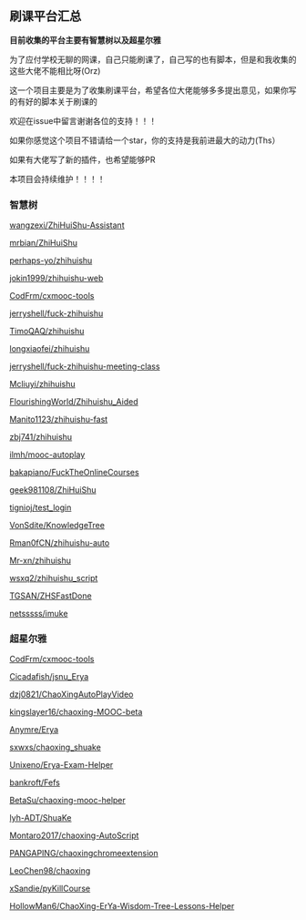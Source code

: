 ## 刷课平台汇总 ##

**目前收集的平台主要有智慧树以及超星尔雅**

为了应付学校无聊的网课，自己只能刷课了，自己写的也有脚本，但是和我收集的这些大佬不能相比呀(Orz)

这一个项目主要是为了收集刷课平台，希望各位大佬能够多多提出意见，如果你写的有好的脚本关于刷课的

欢迎在issue中留言谢谢各位的支持！！！

如果你感觉这个项目不错请给一个star，你的支持是我前进最大的动力(Ths）

如果有大佬写了新的插件，也希望能够PR

本项目会持续维护！！！！

### 智慧树 ###

[wangzexi/ZhiHuiShu-Assistant](https://github.com/wangzexi/ZhiHuiShu-Assistant)

[mrbian/ZhiHuiShu](https://github.com/mrbian/ZhiHuiShu)

[perhaps-yo/zhihuishu](https://github.com/perhaps-yo/zhihuishu)

[jokin1999/zhihuishu-web](https://github.com/jokin1999/zhihuishu-web)

[CodFrm/cxmooc-tools](https://github.com/CodFrm/cxmooc-tools)

[jerryshell/fuck-zhihuishu](https://github.com/jerryshell/fuck-zhihuishu)

[TimoQAQ/zhihuishu](https://github.com/TimoQAQ/zhihuishu)

[longxiaofei/zhihuishu](https://github.com/longxiaofei/zhihuishu)

[jerryshell/fuck-zhihuishu-meeting-class](https://github.com/jerryshell/fuck-zhihuishu-meeting-class)

[Mcliuyi/zhihuishu](https://github.com/Mcliuyi/zhihuishu)

[FlourishingWorld/Zhihuishu_Aided](https://github.com/FlourishingWorld/Zhihuishu_Aided)

[Manito1123/zhihuishu-fast](https://github.com/Manito1123/zhihuishu-fast)

[zbj741/zhihuishu](https://github.com/zbj741/zhihuishu)

[ilmh/mooc-autoplay](https://github.com/ilmh/mooc-autoplay)

[bakapiano/FuckTheOnlineCourses](https://github.com/bakapiano/FuckTheOnlineCourses)

[geek981108/ZhiHuiShu](https://github.com/geek981108/ZhiHuiShu)

[tignioj/test_login](https://github.com/tignioj/test_login)

[VonSdite/KnowledgeTree](https://github.com/VonSdite/KnowledgeTree)

[Rman0fCN/zhihuishu-auto](https://github.com/Rman0fCN/zhihuishu-auto)

[Mr-xn/zhihuishu](https://github.com/Mr-xn/zhihuishu)

[wsxq2/zhihuishu_script](https://github.com/wsxq2/zhihuishu_script)

[TGSAN/ZHSFastDone](https://github.com/TGSAN/ZHSFastDone)

[netsssss/imuke](https://github.com/netsssss/imuke)

### 超星尔雅 ###

[CodFrm/cxmooc-tools](https://github.com/CodFrm/cxmooc-tools)

[Cicadafish/jsnu_Erya](https://github.com/Cicadafish/jsnu_Erya)

[dzj0821/ChaoXingAutoPlayVideo](https://github.com/dzj0821/ChaoXingAutoPlayVideo)

[kingslayer16/chaoxing-MOOC-beta](https://github.com/kingslayer16/chaoxing-MOOC-beta)

[Anymre/Erya](https://github.com/Anymre/Erya)

[sxwxs/chaoxing_shuake](https://github.com/sxwxs/chaoxing_shuake)

[Unixeno/Erya-Exam-Helper](Unixeno/Erya-Exam-Helper)

[bankroft/Fefs](bankroft/Fefs)

[BetaSu/chaoxing-mooc-helper](https://github.com/BetaSu/chaoxing-mooc-helper)

[lyh-ADT/ShuaKe](lyh-ADT/ShuaKe)

[Montaro2017/chaoxing-AutoScript](https://github.com/Montaro2017/chaoxing-AutoScript)

[PANGAPING/chaoxingchromeextension](https://github.com/PANGAPING/chaoxingchromeextension)

[LeoChen98/chaoxing](https://github.com/LeoChen98/chaoxing)

[xSandie/pyKillCourse](https://github.com/xSandie/pyKillCourse) 

[HollowMan6/ChaoXing-ErYa-Wisdom-Tree-Lessons-Helper](https://github.com/HollowMan6/ChaoXing-ErYa-Wisdom-Tree-Lessons-Helper)
